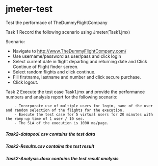 # jmeter-test

Test the performace of TheDummyFlightCompany 

Task 1
Record the following scenario using Jmeter(Task1.jmx)

Scenario:
   - Navigate to http://www.TheDummyFlightCompany.com/
   - Use username/password as user/pass and click login
   - Select current date in flight departing and returning date and Click Continue of Flight finder screen.
   - Select random flights and click continue.
   - Fill firstname, lastname and number and click secure purchase.
   - Click logout.

Task 2
Execute the test case Task1.jmx and provide the performance numbers and analysis report for the following scenario:

        - Incorporate use of multiple users for login, name of the user and random selection of the flights for the execution.
        - Execute the test case for 5 virtual users for 20 minutes with the ramp-up time of 1 user / 10 sec. 
        - The SLA of the execution is 1000 ms/page.
        
##### Task2-datapool.csv contains the test data
##### Task2-Results.csv contains the test result
##### Task2-Analysis.docx contains the test result analysis
